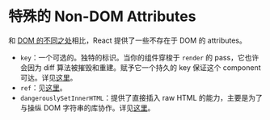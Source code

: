 # 特殊的 Non-DOM Attributes

和 [DOM 的不同之处](ref-06-dom-differences.md)相比，React 提供了一些不存在于 DOM 的 attributes。

- `key`：一个可选的。独特的标识。当你的组件穿梭于 `render` 的 pass，它也许会因为 diff 算法被摧毁和重建。赋予它一个持久的 key 保证这个 component 可达。详见[这里](04-multiple-components.md#dynamic-children)。
- `ref`：见[这里](08.1-more-about-refs.md)。
- `dangerouslySetInnerHTML`：提供了直接插入 raw HTML 的能力，主要是为了与操纵 DOM 字符串的库协作。详见[这里](../tips/19-dangerously-set-inner-html.md)。
